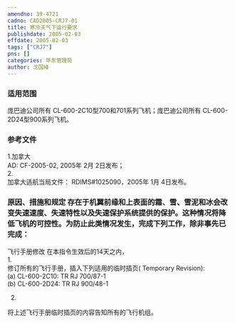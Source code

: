 ```yaml
---
amendno: 39-4721  
cadno: CAD2005-CRJ7-01  
title: 寒冷天气下运行要求  
publishdate: 2005-02-03  
effdate: 2005-02-03  
tags: ["CRJ7"]  
pns: []  
categories: 华东管理局  
author: 沈国峰  
---
```

  
### 适用范围  
庞巴迪公司所有 CL-600-2C10型700和701系列飞机；庞巴迪公司所有 CL-600-2D24型900系列飞机。  
  
<!--more-->  
### 参考文件  
1.加拿大  
AD: CF-2005-02, 2005年 2月 2日发布；  
2.  
加拿大适航当局文件： RDIMS#1025090，2005年 1月 4日发布。  
  
### 原因、措施和规定 存在于机翼前缘和上表面的霜、雪、雪泥和冰会改变失速速度、失速特性以及失速保护系统提供的保护。这种情况将降低飞机的可控性。为防止此类情况发生，完成下列工作，除非事先已完成：  
飞行手册修改 在本指令生效后的14天之内，  
1.  
修订所有的飞行手册，插入下列适用的临时插页( Temporary Revision):  
    (a) CL-600-2C10: TR RJ 700/87-1  
    (b) CL-600-2D24: TR RJ 900/48-1  
  
2.  
将上述飞行手册临时插页的内容告知所有的飞行机组。  
  
  
